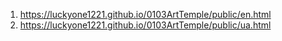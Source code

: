 <!-- https://github.com/luckyone1221/0103ArtTemple -->

1. <https://luckyone1221.github.io/0103ArtTemple/public/en.html>
1. <https://luckyone1221.github.io/0103ArtTemple/public/ua.html>